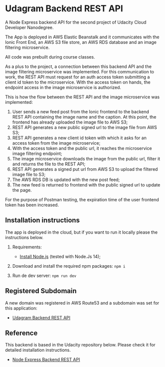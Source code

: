 # Udagram Backend REST API

A Node Express backend API for the second project of Udacity Cloud Developer Nanodegree.

The App is deployed in AWS Elastic Beanstalk and it communicates with the Ionic Front End, an AWS S3 file store, an AWS RDS database and an image filtering microservice.

All code was prebuilt during course classes.

As a plus to the project, a connection between this backend API and the image filtering microservice was implemented. For this communication to work, the REST API must request for an auth access token submitting a client id token to the microservice. With the access token on hands, the endpoint access in the image microservice is authorized.

This is how the flow between the REST API and the image microservice was implemented:

1. User sends a new feed post from the Ionic frontend to the backend REST API containing the image name and the caption. At this point, the frontend has already uploaded the image file to AWS S3;
2. REST API generates a new public signed url to the image file from AWS S3;
3. REST API generates a new client id token with which it asks for an access token from the image microservice;
4. With the access token and the public url, it reaches the microservice image filtering endpoint;
5. The image microservice downloads the image from the public url, filter it and returns the file to the REST API;
6. REST API generates a signed put url from AWS S3 to upload the filtered image file to S3;
7. The AWS RDS DB is updated with the new post feed;
8. The new feed is returned to frontend with the public signed url to update the page.

For the purpose of Postman testing, the expiration time of the user frontend token has been increased.

## Installation instructions

The app is deployed in the cloud, but if you want to run it locally please the instructions below.

1. Requirements:

    - [Install Node.js](https://nodejs.org/en/) (tested with Node.Js 14);

2. Download and install the required npm packages: `npm i`
3. Run de dev server: `npm run dev`

## Registered Subdomain

A new domain was registered in AWS Route53 and a subdomain was set for this application:

-   [Udagram Backend REST API](http://restapi.udagram-dtm.com)

## Reference

This backend is based in the Udacity repository below. Please check it for detailed installation instructions.

-   [Node Express Backend REST API](https://github.com/udacity/cloud-developer/tree/master/course-02/exercises/udacity-c2-restapi)
